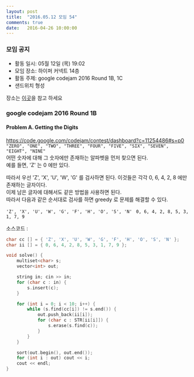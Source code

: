 ```yaml
---
layout: post
title:  "2016.05.12 모임 54"
comments: true
date:   2016-04-26 10:00:00
---
```


### 모임 공지

- 활동 일시: 05월 12일 (목) 19:02
- 모임 장소: 하이퍼 커넥트 14층
- 활동 주제: google codejam 2016 Round 1B, 1C
- 샌드위치 형성

장소는 [이곳](http://career.hpcnt.com/)을 참고 하세요


### google codejam 2016 Round 1B

#### Problem A. Getting the Digits

https://code.google.com/codejam/contest/dashboard?c=11254486#s=p0
<br>
```"ZERO", "ONE", "TWO", "THREE", "FOUR", "FIVE", "SIX", "SEVEN", "EIGHT", "NINE"```<br>
어떤 숫자에 대해 그 숫자에만 존재하는 알파벳을 먼저 찾으면 된다.<br>
예를 들면, 'Z' 는 0 에만 있다.<br>

따라서 우선 'Z', 'X', 'U', 'W', 'G' 를 검사하면 된다. 이것들은 각각 0, 6, 4, 2, 8 에만 존재하는 글자이다.<br>
이제 남은 글자에 대해서도 같은 방법을 사용하면 된다.<br>
따라서 다음과 같은 순서대로 검사를 하면 greedy 로 문제를 해결할 수 있다.

``` 'Z', 'X', 'U', 'W', 'G', 'F', 'H', 'O', 'S', 'N' ```
```  0, 6, 4, 2, 8, 5, 3, 1, 7, 9 ```

소스코드 :

```cpp
char cc [] = { 'Z', 'X', 'U', 'W', 'G', 'F', 'H', 'O', 'S', 'N' };
char ii [] = { 0, 6, 4, 2, 8, 5, 3, 1, 7, 9 };

void solve() {
    multiset<char> s;
    vector<int> out;

    string in; cin >> in;
    for (char c : in) {
        s.insert(c);
    }

    for (int i = 0; i < 10; i++) {
        while (s.find(cc[i]) != s.end()) {
            out.push_back(ii[i]);
            for (char c : STR[ii[i]]) {
                s.erase(s.find(c));
            }
        }
    }

    sort(out.begin(), out.end());
    for (int i : out) cout << i;
    cout << endl;
}
```

